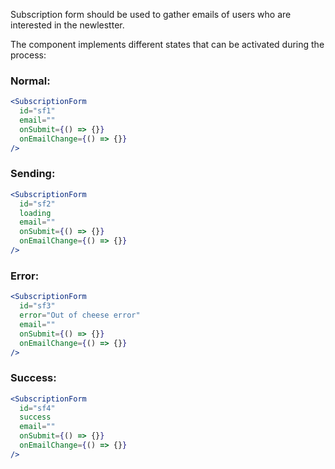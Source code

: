 Subscription form should be used to gather emails of users who are interested in the newlestter.

The component implements different states that can be activated during the process:

### Normal:

```jsx harmony
<SubscriptionForm
  id="sf1"
  email=""
  onSubmit={() => {}}
  onEmailChange={() => {}}
/>
```

### Sending:

```jsx harmony
<SubscriptionForm
  id="sf2"
  loading
  email=""
  onSubmit={() => {}}
  onEmailChange={() => {}}
/>
```

### Error:

```jsx harmony
<SubscriptionForm
  id="sf3"
  error="Out of cheese error"
  email=""
  onSubmit={() => {}}
  onEmailChange={() => {}}
/>
```

### Success:

```jsx harmony
<SubscriptionForm
  id="sf4"
  success
  email=""
  onSubmit={() => {}}
  onEmailChange={() => {}}
/>
```
